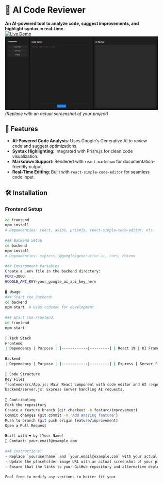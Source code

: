 # 🤖 AI Code Reviewer

**An AI-powered tool to analyze code, suggest improvements, and highlight syntax in real-time.**  
[![Live Demo](https://img.shields.io/badge/Demo-Live%20Project-green)](https://ai-code-review-eosin.vercel.app)  
![Project Preview](https://github.com/Arfeen-Tauhid/AI_CODE_REVIEW/blob/main/PREVIEW.jpeg)  
*(Replace with an actual screenshot of your project)*

## 🚀 Features
- **AI-Powered Code Analysis**: Uses Google's Generative AI to review code and suggest optimizations.
- **Syntax Highlighting**: Integrated with Prism.js for clean code visualization.
- **Markdown Support**: Rendered with `react-markdown` for documentation-friendly output.
- **Real-Time Editing**: Built with `react-simple-code-editor` for seamless code input.

## 🛠️ Installation

### Frontend Setup
```bash
cd frontend
npm install
# Dependencies: react, axios, prismjs, react-simple-code-editor, etc.

### Backend Setup
cd backend
npm install
# Dependencies: express, @google/generative-ai, cors, dotenv

### Environment Variables
Create a .env file in the backend directory:
PORT=3000
GOOGLE_API_KEY=your_google_ai_api_key_here

🖥️ Usage
### Start the Backend:
cd backend
npm start  # Uses nodemon for development

### Start the Frontend:
cd frontend
npm start

🔧 Tech Stack
Frontend
| Dependency | Purpose | |------------|---------| | React 19 | UI Framework | | axios | HTTP requests to backend | | prismjs | Syntax highlighting | | react-simple-code-editor | Code input component |

Backend
| Dependency | Purpose | |------------|---------| | Express | Server framework | | @google/generative-ai | AI code analysis | | cors | Cross-origin requests | | dotenv | Environment variables |

📂 Code Structure
Key Files
frontend/src/App.js: Main React component with code editor and AI response display.
backend/server.js: Express server handling AI requests.

🤝 Contributing
Fork the repository
Create a feature branch (git checkout -b feature/improvement)
Commit changes (git commit -m 'Add amazing feature')
Push to branch (git push origin feature/improvement)
Open a Pull Request

Built with ❤️ by [Your Name]
📧 Contact: your.email@example.com

### Instructions:
- Replace `yourusername` and `your.email@example.com` with your actual GitHub username and email address.
- Update the placeholder image URL with an actual screenshot of your project.
- Ensure that the links to your GitHub repository and alternative deployments are correct.

Feel free to modify any sections to better fit your
